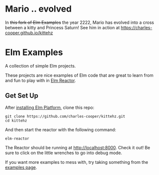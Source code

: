 # Mario .. evolved

In ~~this fork of Elm Examples~~ the year 2222, Mario has evolved into a cross between a kitty and Princess Saturn! See him in action at https://charles-cooper.github.io/kittehz

# Elm Examples

A collection of simple Elm projects.

These projects are nice examples of Elm code that are great to learn from and
fun to play with in [Elm Reactor][reactor].

[reactor]: https://github.com/elm-lang/elm-reactor

## Get Set Up

After [installing Elm Platform](http://elm-lang.org/Install.elm), clone this
repo:

```shell
git clone https://github.com/charles-cooper/kittehz.git
cd kittehz
```

And then start the reactor with the following command:

```shell
elm-reactor
```

The Reactor should be running at [http://localhost:8000][localhost].
Check it out! Be sure to click on the little wrenches to go into debug
mode.

[localhost]: http://localhost:8000

If you want more examples to mess with, try taking something from the
[examples page](http://elm-lang.org/Examples.elm).
